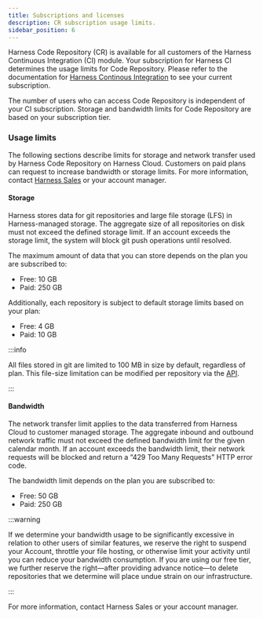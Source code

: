 ```yaml
---
title: Subscriptions and licenses
description: CR subscription usage limits.
sidebar_position: 6
---
```


Harness Code Repository (CR) is available for all customers of the Harness Continuous Integration (CI) module. Your subscription for Harness CI determines the usage limits for Code Repository. Please refer to the documentation for [Harness Continous Integration](/docs/continuous-integration/get-started/ci-subscription-mgmt) to see your current subscription. 

The number of users who can access Code Repository is independent of your CI subscription. Storage and bandwidth limits for Code Repository are based on your subscription tier.

### Usage limits

The following sections describe limits for storage and network transfer used by Harness Code Repository on Harness Cloud. Customers on paid plans can request to increase bandwidth or storage limits. For more information, contact [Harness Sales](https://www.harness.io/company/contact-sales) or your account manager.

#### Storage

Harness stores data for git repositories and large file storage (LFS) in Harness-managed storage. The aggregate size of all repositories on disk must not exceed the defined storage limit. If an account exceeds the storage limit, the system will block git push operations until resolved. 

The maximum amount of data that you can store depends on the plan you are subscribed to:
* Free: 10 GB
* Paid: 250 GB

Additionally, each repository is subject to default storage limits based on your plan:
* Free: 4 GB
* Paid: 10 GB

:::info

All files stored in git are limited to 100 MB in size by default, regardless of plan. This file-size limitation can be modified per repository via the [API](https://apidocs.harness.io/tag/repository#operation/updateGeneralSettings).  

:::

#### Bandwidth

The network transfer limit applies to the data transferred from Harness Cloud to customer managed storage. The aggregate inbound and outbound network traffic must not exceed the defined bandwidth limit for the given calendar month. If an account exceeds the bandwidth limit, their network requests will be blocked and return a “429 Too Many Requests" HTTP error code.

The bandwidth limit depends on the plan you are subscribed to:
* Free: 50 GB
* Paid: 250 GB

:::warning

If we determine your bandwidth usage to be significantly excessive in relation to other users of similar features, we reserve the right to suspend your Account, throttle your file hosting, or otherwise limit your activity until you can reduce your bandwidth consumption. If you are using our free tier, we further reserve the right—after providing advance notice—to delete repositories that we determine will place undue strain on our infrastructure.

:::

For more information, contact Harness Sales or your account manager.
